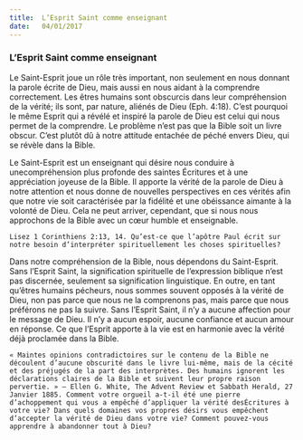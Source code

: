 ```yaml
---
title:  L’Esprit Saint comme enseignant
date:   04/01/2017
---
```


### L’Esprit Saint comme enseignant 

Le Saint-Esprit joue un rôle très important, non seulement en nous donnant la parole écrite de Dieu, mais aussi en nous aidant à la comprendre correctement. Les êtres humains sont obscurcis dans leur compréhension de la vérité; ils sont, par nature, aliénés de Dieu (Eph. 4:18). C’est pourquoi le même Esprit qui a révélé et inspiré la parole de Dieu est celui qui nous permet de la comprendre. Le problème n’est pas que la Bible soit un livre obscur. C’est plutôt dû à notre attitude entachée de péché envers Dieu, qui se révèle dans la Bible. 

Le Saint-Esprit est un enseignant qui désire nous conduire à unecompréhension plus profonde des saintes Écritures et à une appréciation joyeuse de la Bible. Il apporte la vérité de la parole de Dieu à notre attention et nous donne de nouvelles perspectives en ces vérités afin que notre vie soit caractérisée par la fidélité et une obéissance aimante à la volonté de Dieu. Cela ne peut arriver, cependant, que si nous nous approchons de la Bible avec un cœur humble et enseignable. 

`Lisez 1 Corinthiens 2:13, 14. Qu’est-ce que l’apôtre Paul écrit sur notre besoin d’interpréter spirituellement les choses spirituelles?` 

Dans notre compréhension de la Bible, nous dépendons du Saint-Esprit. Sans l’Esprit Saint, la signification spirituelle de l’expression biblique n’est pas discernée, seulement sa signification linguistique. En outre, en tant qu’êtres humains pécheurs, nous sommes souvent opposés à la vérité de Dieu, non pas parce que nous ne la comprenons pas, mais parce que nous préférons ne pas la suivre. Sans l’Esprit Saint, il n’y a aucune affection pour le message de Dieu. Il n’y a aucun espoir, aucune confiance et aucun amour en réponse. Ce que l’Esprit apporte à la vie est en harmonie avec la vérité déjà proclamée dans la Bible. 

`« Maintes opinions contradictoires sur le contenu de la Bible ne découlent d’aucune obscurité dans le livre lui-même, mais de la cécité et des préjugés de la part des interprètes. Des humains ignorent les déclarations claires de la Bible et suivent leur propre raison pervertie. » – Ellen G. White, The Advent Review et Sabbath Herald, 27 Janvier 1885. Comment votre orgueil a-t-il été une pierre d’achoppement qui vous a empêché d’appliquer la vérité desÉcritures à votre vie? Dans quels domaines vos propres désirs vous empêchent d’accepter la vérité de Dieu dans votre vie? Comment pouvez-vous apprendre à abandonner tout à Dieu?` 